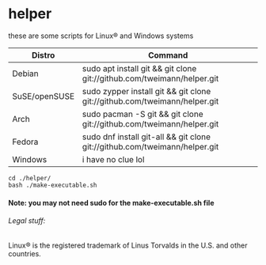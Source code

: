 # helper
these are some scripts for Linux® and Windows systems

| Distro        | Command                                                                    |
|---------------|----------------------------------------------------------------------------|
| Debian        | sudo apt install git && git clone git://github.com/tweimann/helper.git     |
| SuSE/openSUSE | sudo zypper install git && git clone git://github.com/tweimann/helper.git  |
| Arch          | sudo pacman -S git && git clone git://github.com/tweimann/helper.git       |
| Fedora        | sudo dnf install git-all && git clone git://github.com/tweimann/helper.git |
| Windows       | i have no clue lol                                                         |

```
cd ./helper/
bash ./make-executable.sh
```
#### Note: you may not need sudo for the make-executable.sh file


###### Legal stuff:
Linux® is the registered trademark of Linus Torvalds in the U.S. and other countries.
